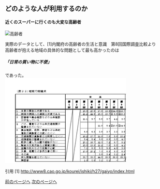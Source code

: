 ## どのような人が利用するのか

#### 近くのスーパーに行くのも大変な高齢者
<img width="150px" alt="高齢者" src="http://kids.wanpug.com/illust/illust2242.png"> <br>

実際のデータとして、[1]内閣府の高齢者の生活と意識　第8回国際調査比較より高齢者が抱える地域の具体的な問題として最も高かったのは
##### 「日常の買い物に不便」
であった。  
<img width="400px" alt="データ" src="https://github.com/16-2505-002-9/pickup/blob/master/%E9%AB%98%E9%BD%A2%E8%80%85%E3%81%AE%E5%95%8F%E9%A1%8C2.png">

引用
[1] http://www8.cao.go.jp/kourei/ishiki/h27/gaiyo/index.html

[前のページへ](https://16-2505-002-9.github.io/pickup/1)
[次のページへ](https://16-2505-002-9.github.io/pickup/four)
